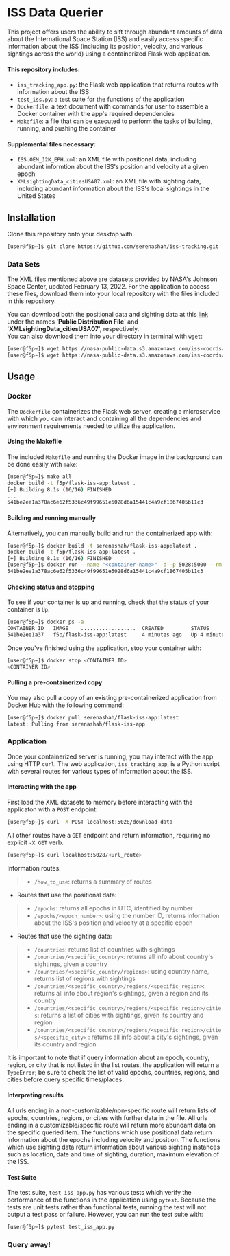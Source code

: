 # ISS Data Querier
This project offers users the ability to sift through abundant amounts of data  about the International Space Station (ISS) and easily access specific information about the ISS (including its position, velocity, and various sightings across the world) using a containerized Flask web application. 
#### This repository includes:
- ```iss_tracking_app.py```: the Flask web application that returns routes with information about the ISS
- ```test_iss.py```: a test suite for the functions of the application
- ```Dockerfile```: a text document with commands for user to assemble a Docker container with the app's required dependencies
- ```Makefile```: a file that can be executed to perform the tasks of building, running, and pushing the container
#### Supplemental files necessary:
- ```ISS.OEM_J2K_EPH.xml```: an XML file with positional data, including abundant informtion about the ISS's position and velocity at a given epoch
- ```XMLsightingData_citiesUSA07.xml```: an XML file with sighting data, including abundant information about the ISS's local sightings in the United States

## Installation
Clone this repository onto your desktop with 
```bash
[user@f5p~]$ git clone https://github.com/serenashah/iss-tracking.git
```
### Data Sets
The XML files mentioned above are datasets provided by NASA's Johnson Space Center, updated February 13, 2022. For the application to access these files, download them into your local repository with the files included in this repository.  

You can download both the positional data and sighting data at this [link](https://data.nasa.gov/Space-Science/ISS_COORDS_2022-02-13/r6u8-bhhq) under the names '**Public Distribution File**' and '**XMLsightingData_citiesUSA07**', respectively.   
You can also download them into your directory in terminal with ```wget```:
```bash
[user@f5p~]$ wget https://nasa-public-data.s3.amazonaws.com/iss-coords/2022-02-13/ISS_OEM/ISS.OEM_J2K_EPH.xml 
[user@f5p~]$ wget https://nasa-public-data.s3.amazonaws.com/iss-coords/2022-02-13/ISS_sightings/XMLsightingData_citiesUSA07.xml 
```
## Usage 
### Docker 
The ```Dockerfile``` containerizes the Flask web server, creating a microservice with which you can interact and containing all the dependencies and environment requirements needed to utilize the application. 
#### Using the Makefile
The included ```Makefile``` and running the Docker image in the background can be done easily with ```make```:
```bash
[user@f5p~]$ make all
docker build -t f5p/flask-iss-app:latest .
[+] Building 8.1s (16/16) FINISHED
...
541be2ee1a378ac6e62f5336c49f99651e5028d6a15441c4a9cf1867405b11c3
```
#### Building and running manually
Alternatively, you can manually build and run the containerized app with:
```bash
[user@f5p~]$ docker build -t serenashah/flask-iss-app:latest .
docker build -t f5p/flask-iss-app:latest .
[+] Building 8.1s (16/16) FINISHED
[user@f5p~]$ docker run --name "<container-name>" -d -p 5028:5000 --rm -v serenashah/flask-iss-app:latest
541be2ee1a378ac6e62f5336c49f99651e5028d6a15441c4a9cf1867405b11c3
```
#### Checking status and stopping
To see if your container is up and running, check that the status of your container is ```Up```.
```bash
[user@f5p~]$ docker ps -a
CONTAINER ID   IMAGE    ..................  CREATED         STATUS     
541be2ee1a37   f5p/flask-iss-app:latest     4 minutes ago   Up 4 minutes       
```
Once you've finished using the application, stop your container with:
```bash
[user@f5p~]$ docker stop <CONTAINER ID>
<CONTAINER ID>
```
#### Pulling a pre-containerized copy
You may also pull a copy of an existing pre-containerized application from Docker Hub with the following command:
```bash
[user@f5p~]$ docker pull serenashah/flask-iss-app:latest
latest: Pulling from serenashah/flask-iss-app
```
### Application
Once your containerized server is running, you may interact with the app using HTTP ```curl```. The web application, ```iss_tracking_app```, is a Python script with several routes for various types of information about the ISS.
#### Interacting with the app
First load the XML datasets to memory before interacting with the applicaton with a ```POST``` endpoint:
```bash
[user@f5p~]$ curl -X POST localhost:5028/download_data
```
All other routes have a ```GET``` endpoint and return information, requiring no explicit ```-X GET``` verb.
```bash
[user@f5p~]$ curl localhost:5028/<url_route>
```
Information routes:
> -  ```/how_to_use```: returns a summary of routes
- Routes that use the positional data:
>  - ```/epochs```: returns all epochs in UTC, identified by number
>  - ```/epochs/<epoch_number>```: using the number ID, returns information about  the ISS's position and velocity at a specific epoch
- Routes  that use the sighting data:
>  - ```/countries```: returns list of countries with sightings
>  - ```/countries/<specific_country>```: returns all info about country's sightings, given a country
>  - ```/countries/<specific_country/regions>```: using country name, returns list of regions with sightings
>  - ```/countries/<specific_country>/regions/<specific_region>```: returns all info about region's sightings, given a region and its country
> - ```/countries/<specific_country>/regions/<specific_region>/cities```: returns a list of cities with sightings, given its country and region
>  - ```/countries/<specific_country>/regions/<specific_region>/cities/<specific_city>``` : returns all info about a city's sightings, given its country and region

It is important to note that if query information about an epoch, country, region, or city that is not listed in the list routes, the application will return a ```TypeError```; be sure to check the list of valid epochs, countries, regions, and cities before query specific times/places.
#### Interpreting results
All urls ending in a non-customizable/non-specific route will return lists of epochs, countries, regions, or cities with further data in the file. 
All urls ending in a customizable/specific route will return more abundant data on the specific queried item. The functions which use positional data return information about the epochs including velocity and position. The functions which use sighting data return information about various sighting instances such as location, date and time of sighting, duration, maximum elevation of the ISS.

#### Test Suite 
The test suite, ```test_iss_app.py``` has various tests which verify the performance of the functions in the application using ```pytest```. Because the tests are unit tests rather than functional tests, running the test will not output a test pass or failure. However, you can run the test suite with:
```bash
[user@f5p~]$ pytest test_iss_app.py
```

### Query away!
